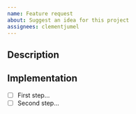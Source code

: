 ```yaml
---
name: Feature request
about: Suggest an idea for this project
assignees: clementjumel
---
```


<!-- Please, add Pypa as project, otherwise the issue might not be taken into consideration. -->
<!-- You can also change the assignee, when needed. -->
<!-- To help us with issues triage, you can also use the relevant labels. This includes especially: -->
<!-- A priority label: from p0 to p4; -->
<!-- A category label: feature, enhance, fix, doc; -->
<!-- The relevant package(s) label(s): pypa-api, pypa-front, pyckaxe, pylone, pyoner, pyramid, pyrana. -->

## Description
<!-- Describe the feature and what it solves. -->

## Implementation
<!-- Describe in more details the implementation steps (e.g. the functions to add, the tests, etc.). -->
<!-- Replace the [ ] with [x] to check the box when needed. -->
- [ ] First step...
- [ ] Second step...
